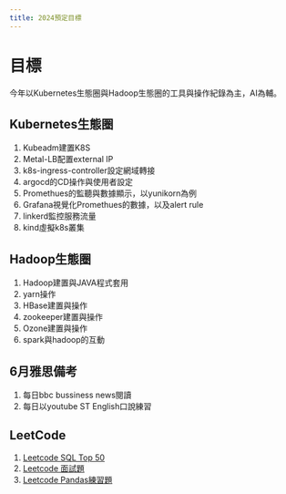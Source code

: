 ```yaml
---
title: 2024預定目標
---
```


# 目標
今年以Kubernetes生態圈與Hadoop生態圈的工具與操作紀錄為主，AI為輔。
## Kubernetes生態圈
1. Kubeadm建置K8S
2. Metal-LB配置external IP
3. k8s-ingress-controller設定網域轉接
4. argocd的CD操作與使用者設定
5. Promethues的監聽與數據顯示，以yunikorn為例
6. Grafana視覺化Promethues的數據，以及alert rule
7. linkerd監控服務流量
8. kind虛擬k8s叢集

## Hadoop生態圈
1. Hadoop建置與JAVA程式套用
2. yarn操作
3. HBase建置與操作
4. zookeeper建置與操作
5. Ozone建置與操作
6. spark與hadoop的互動

## 6月雅思備考
1. 每日bbc bussiness news閱讀
2. 每日以youtube ST English口說練習

## LeetCode

1. [Leetcode SQL Top 50](https://leetcode.com/studyplan/top-sql-50/)
2. [Leetcode 面試題](https://leetcode.com/studyplan/top-interview-150/)
3. [Leetcode Pandas練習題](https://leetcode.com/studyplan/introduction-to-pandas/)